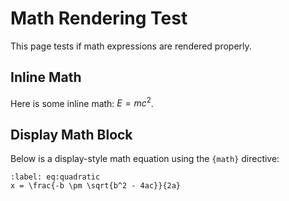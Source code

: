 # Math Rendering Test

This page tests if math expressions are rendered properly.

## Inline Math

Here is some inline math: $E = mc^2$.

## Display Math Block

Below is a display-style math equation using the `{math}` directive:

```{math}
:label: eq:quadratic
x = \frac{-b \pm \sqrt{b^2 - 4ac}}{2a}
